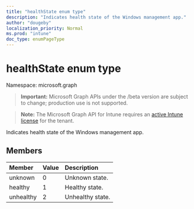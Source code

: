 ```yaml
---
title: "healthState enum type"
description: "Indicates health state of the Windows management app."
author: "dougeby"
localization_priority: Normal
ms.prod: "intune"
doc_type: enumPageType
---
```


# healthState enum type

Namespace: microsoft.graph

> **Important:** Microsoft Graph APIs under the /beta version are subject to change; production use is not supported.

> **Note:** The Microsoft Graph API for Intune requires an [active Intune license](https://go.microsoft.com/fwlink/?linkid=839381) for the tenant.

Indicates health state of the Windows management app.

## Members
|Member|Value|Description|
|:---|:---|:---|
|unknown|0|Unknown state.|
|healthy|1|Healthy state.|
|unhealthy|2|Unhealthy state.|





